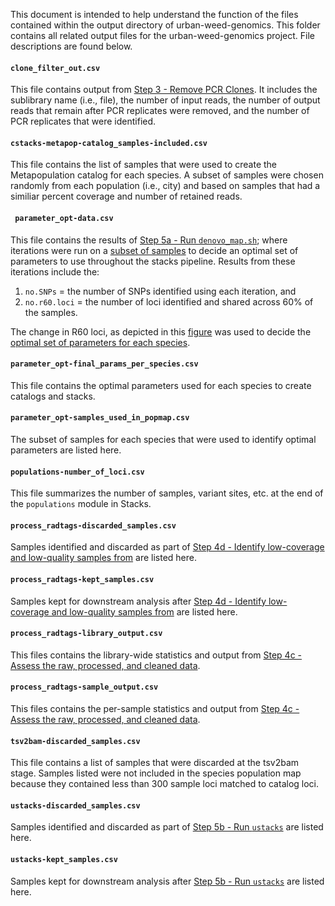 This document is intended to help understand the function of the files contained within the output directory 
of urban-weed-genomics. This folder contains all related output files for the urban-weed-genomics project. 
File descriptions are found below. 

#### `clone_filter_out.csv`

This file contains output from [Step 3 - Remove PCR Clones](/bash/README.md/#step-3---remove-pcr-clones).
It includes the sublibrary name (i.e., file), the number of input reads, the number of output reads that
remain after PCR replicates were removed, and the number of PCR replicates that were identified. 

#### `cstacks-metapop-catalog_samples-included.csv`

This file contains the list of samples that were used to create the Metapopulation catalog for each species.
A subset of samples were chosen randomly from each population (i.e., city) and based on samples that had a
similiar percent coverage and number of retained reads.

#### ` parameter_opt-data.csv`

This file contains the results of [Step 5a - Run `denovo_map.sh`](/bash/README.md/#step-5a---run-denovo_mapsh);
where iterations were run on a [subset of samples](/output/parameter_opt-samples_used_in_popmap.csv) 
to decide an optimal set of parameters to use throughout the stacks pipeline. 
Results from these iterations include the:

1. `no.SNPs` = the number of SNPs identified using each iteration, and
2. `no.r60.loci` = the number of loci identified and shared across 60% of the samples. 

The change in R60 loci, as depicted in this [figure](/figures/parameter_opt_Figures.pdf) 
was used to decide the [optimal set of parameters for each species](/output/parameter_opt-final_params_per_species.csv).

#### `parameter_opt-final_params_per_species.csv`

This file contains the optimal parameters used for each species to create catalogs and stacks.

#### `parameter_opt-samples_used_in_popmap.csv`

The subset of samples for each species that were used to identify optimal parameters are listed here.

#### `populations-number_of_loci.csv`

This file summarizes the number of samples, variant sites, etc. at the end of the `populations` module in Stacks.

#### `process_radtags-discarded_samples.csv`

Samples identified and discarded as part of [Step 4d - Identify low-coverage and low-quality samples from](#step-4d---identify-low-coverage-and-low-quality-samples-from)
are listed here.

#### `process_radtags-kept_samples.csv`

Samples kept for downstream analysis after [Step 4d - Identify low-coverage and low-quality samples from](#step-4d---identify-low-coverage-and-low-quality-samples-from)
are listed here.

#### `process_radtags-library_output.csv`

This files contains the library-wide statistics and output from [Step 4c - Assess the raw, processed, and cleaned data](#step-4c---assess-the-raw-processed-and-cleaned-data).

#### `process_radtags-sample_output.csv`

This files contains the per-sample statistics and output from [Step 4c - Assess the raw, processed, and cleaned data](#step-4c---assess-the-raw-processed-and-cleaned-data).

#### `tsv2bam-discarded_samples.csv`

This file contains a list of samples that were discarded at the tsv2bam stage. Samples listed were not included 
in the species population map because they contained less than 300 sample loci matched to catalog loci.

#### `ustacks-discarded_samples.csv`

Samples identified and discarded as part of [Step 5b - Run `ustacks`](#step-5b---run-ustacks) are listed here.

#### `ustacks-kept_samples.csv`

Samples kept for downstream analysis after [Step 5b - Run `ustacks`](#step-5b---run-ustacks) are listed here.

